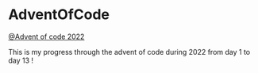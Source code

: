 # AdventOfCode

[@Advent of code 2022](https://adventofcode.com/2022)

This is my progress through the advent of code during 2022 from day 1 to day 13 !
